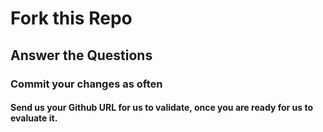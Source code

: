 # Fork this Repo

## Answer the Questions

### Commit your changes as often

#### Send us your Github URL for us to validate, once you are ready for us to evaluate it.
